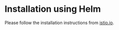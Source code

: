 # Installation using Helm

Please follow the installation instructions from [istio.io](https://preliminary.istio.io/docs/setup/kubernetes/helm-install.html).
